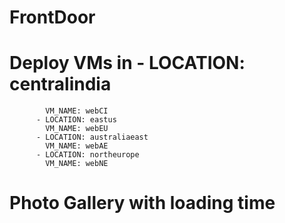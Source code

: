# FrontDoor
# Deploy VMs in   - LOCATION: centralindia
            VM_NAME: webCI
          - LOCATION: eastus
            VM_NAME: webEU
          - LOCATION: australiaeast
            VM_NAME: webAE
          - LOCATION: northeurope
            VM_NAME: webNE
# Photo Gallery with loading time
